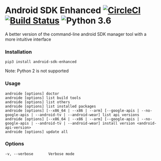 # Android SDK Enhanced [![CircleCI](https://circleci.com/gh/ashishb/android-sdk-enhanced/tree/master.svg?style=shield&circle-token=b64e11ee679a0856cf50dbe559e3e59ebbb26466)](https://circleci.com/gh/ashishb/android-sdk-enhanced/tree/master) [![Build Status](https://travis-ci.com/ashishb/android-sdk-enhanced.svg?token=Da9XpqAfHHto2GefTigN&branch=master)](https://travis-ci.com/ashishb/android-sdk-enhanced) ![Python 3.6](https://img.shields.io/badge/python-3.6-brightgreen.svg)
A better version of the command-line android SDK manager tool with a more intuitive interface

### Installation

`pip3 install android-sdk-enhanced`

Note: Python 2 is not supported

### Usage

    androide [options] doctor
    androide [options] list build tools
    androide [options] list others
    androide [options] list installed packages
    androide [options] [--x86_64 | --x86 | --arm] [--google-apis | --no-google-apis | --android-tv | --android-wear] list api versions
    androide [options] [--x86_64 | --x86 | --arm] [--google-apis | --no-google-apis | --android-tv | --android-wear] install version <android-api-version>
    androide [options] update all    

### Options
    -v, --verbose       Verbose mode